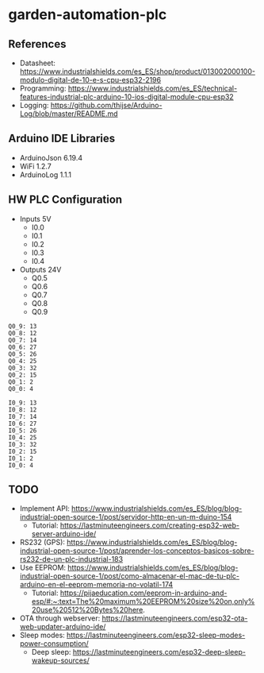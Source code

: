 # garden-automation-plc

## References
- Datasheet: https://www.industrialshields.com/es_ES/shop/product/013002000100-modulo-digital-de-10-e-s-cpu-esp32-2196
- Programming: https://www.industrialshields.com/es_ES/technical-features-industrial-plc-arduino-10-ios-digital-module-cpu-esp32
- Logging: https://github.com/thijse/Arduino-Log/blob/master/README.md

## Arduino IDE Libraries
- ArduinoJson 6.19.4
- WiFi 1.2.7
- ArduinoLog 1.1.1

## HW PLC Configuration

- Inputs 5V
  - I0.0
  - I0.1
  - I0.2
  - I0.3
  - I0.4
- Outputs 24V
  - Q0.5
  - Q0.6
  - Q0.7
  - Q0.8
  - Q0.9

```
Q0_9: 13
Q0_8: 12
Q0_7: 14
Q0_6: 27
Q0_5: 26
Q0_4: 25
Q0_3: 32
Q0_2: 15
Q0_1: 2
Q0_0: 4

I0_9: 13
I0_8: 12
I0_7: 14
I0_6: 27
I0_5: 26
I0_4: 25
I0_3: 32
I0_2: 15
I0_1: 2
I0_0: 4
```


## TODO
- Implement API: https://www.industrialshields.com/es_ES/blog/blog-industrial-open-source-1/post/servidor-http-en-un-m-duino-154
  - Tutorial: https://lastminuteengineers.com/creating-esp32-web-server-arduino-ide/
- RS232 (GPS): https://www.industrialshields.com/es_ES/blog/blog-industrial-open-source-1/post/aprender-los-conceptos-basicos-sobre-rs232-de-un-plc-industrial-183
- Use EEPROM: https://www.industrialshields.com/es_ES/blog/blog-industrial-open-source-1/post/como-almacenar-el-mac-de-tu-plc-arduino-en-el-eeprom-memoria-no-volatil-174
  - Tutorial: https://pijaeducation.com/eeprom-in-arduino-and-esp/#:~:text=The%20maximum%20EEPROM%20size%20on,only%20use%20512%20Bytes%20here.
- OTA through webserver: https://lastminuteengineers.com/esp32-ota-web-updater-arduino-ide/
- Sleep modes: https://lastminuteengineers.com/esp32-sleep-modes-power-consumption/
  - Deep sleep: https://lastminuteengineers.com/esp32-deep-sleep-wakeup-sources/